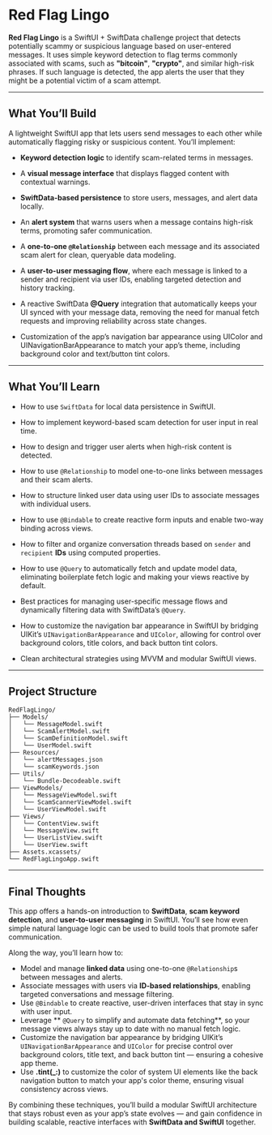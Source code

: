 # Red Flag Lingo

**Red Flag Lingo** is a SwiftUI + SwiftData challenge project that detects potentially scammy or suspicious language based on user-entered messages. It uses simple keyword detection to flag terms commonly associated with 
scams, such as **"bitcoin"**, **"crypto"**, and similar high-risk phrases. If such language is detected, the app alerts the user that they might be a potential victim of a scam attempt.

---


## What You’ll Build

A lightweight SwiftUI app that lets users send messages to each other while automatically flagging risky or suspicious content. You’ll implement:

- **Keyword detection logic** to identify scam-related terms in messages.

- A **visual message interface** that displays flagged content with contextual warnings.

- **SwiftData-based persistence** to store users, messages, and alert data locally.

- An **alert system** that warns users when a message contains high-risk terms, promoting safer communication.

- A **one-to-one `@Relationship`** between each message and its associated scam alert for clean, queryable data modeling.

- A **user-to-user messaging flow**, where each message is linked to a sender and recipient via user IDs, enabling targeted detection and history tracking.

- A reactive SwiftData **@Query** integration that automatically keeps your UI synced with your message data, removing the need for manual fetch requests and improving reliability across state changes.

- Customization of the app’s navigation bar appearance using UIColor and UINavigationBarAppearance to match your app’s theme, including background color and text/button tint colors.
---

## What You’ll Learn

- How to use `SwiftData` for local data persistence in SwiftUI.

- How to implement keyword-based scam detection for user input in real time.

- How to design and trigger user alerts when high-risk content is detected.

- How to use `@Relationship` to model one-to-one links between messages and their scam alerts.

- How to structure linked user data using user IDs to associate messages with individual users.

- How to use `@Bindable` to create reactive form inputs and enable two-way binding across views.

- How to filter and organize conversation threads based on `sender` and `recipient` **IDs** using computed properties.

- How to use `@Query` to automatically fetch and update model data, eliminating boilerplate fetch logic and making your views reactive by default.

- Best practices for managing user-specific message flows and dynamically filtering data with SwiftData’s `@Query`.

- How to customize the navigation bar appearance in SwiftUI by bridging UIKit’s `UINavigationBarAppearance` and `UIColor`, allowing for control over background colors, title colors, and back button tint colors.

- Clean architectural strategies using MVVM and modular SwiftUI views.

---

## Project Structure

```text
RedFlagLingo/       
├── Models/
│   └── MessageModel.swift    
│   └── ScamAlertModel.swift   
│   └── ScamDefinitionModel.swift 
│   └── UserModel.swift               
├── Resources/
│   └── alertMessages.json 
│   └── scamKeywords.json    
├── Utils/
│   └── Bundle-Decodeable.swift 
├── ViewModels/
│   └── MessageViewModel.swift  
│   └── ScamScannerViewModel.swift   
│   └── UserViewModel.swift    
├── Views/
│   └── ContentView.swift   
│   └── MessageView.swift 
│   └── UserListView.swift   
│   └── UserView.swift          
├── Assets.xcassets/              
└── RedFlagLingoApp.swift        
````

---


## Final Thoughts

This app offers a hands-on introduction to **SwiftData**, **scam keyword detection**, and **user-to-user messaging** in SwiftUI. You’ll see how even simple natural language logic can be used to build tools that promote 
safer communication.

Along the way, you’ll learn how to:

* Model and manage **linked data** using one-to-one `@Relationship`s between messages and alerts.
* Associate messages with users via **ID-based relationships**, enabling targeted conversations and message filtering.
* Use `@Bindable` to create reactive, user-driven interfaces that stay in sync with user input.
* Leverage ** `@Query` to simplify and automate data fetching**, so your message views always stay up to date with no manual fetch logic.
* Customize the navigation bar appearance by bridging UIKit’s `UINavigationBarAppearance` and `UIColor` for precise control over background colors, title text, and back button tint — ensuring a cohesive app theme.
* Use **.tint(_:)** to customize the color of system UI elements like the back navigation button to match your app's color theme, ensuring visual consistency across views.

By combining these techniques, you’ll build a modular SwiftUI architecture that stays robust even as your app’s state evolves — and gain confidence in building scalable, reactive interfaces with **SwiftData and SwiftUI** 
together.
